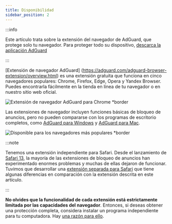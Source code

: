 ```yaml
---
title: Disponibilidad
sidebar_position: 2
---
```


:::info

Este artículo trata sobre la extensión del navegador de AdGuard, que protege solo tu navegador. Para proteger todo su dispositivo, [descarca la aplicación AdGuard](https://agrd.io/download-kb-adblock)

:::

[Extensión de navegador AdGuard] (https://adguard.com/adguard-browser-extension/overview.html) es una extensión gratuita que funciona en cinco navegadores populares: Chrome, Firefox, Edge, Opera y Yandex Browser. Puedes encontrarla fácilmente en la tienda en línea de tu navegador o en nuestro sitio web oficial.

![Extensión de navegador AdGuard para Chrome \*border](https://cdn.adtidy.org/content/Kb/ad_blocker/browser_extension/ad_blocker_browser_extension_overview.png)

Las extensiones de navegador incluyen funciones básicas de bloqueo de anuncios, pero no pueden compararse con los programas de escritorio completos, como [AdGuard para Windows](/adguard-for-windows/features/home-screen) y [AdGuard para Mac](/adguard-for-mac/features/main).

![Disponible para los navegadores más populares \*border](https://cdn.adtidy.org/content/Kb/ad_blocker/browser_extension/ad_blocker_browser_extension_availability.png)

:::note

Tenemos una extensión independiente para Safari. Desde el lanzamiento de [Safari 13](https://adguard.com/es/blog/adguard-safari-1-5.html), la mayoría de las extensiones de bloqueo de anuncios han experimentado enormes problemas y muchas de ellas dejaron de funcionar. Tuvimos que desarrollar una [extensión separada para Safari](/adguard-for-safari/features/general) que tiene algunas diferencias en comparación con la extensión descrita en este artículo.

:::

**No olvides que la funcionalidad de cada extensión está estrictamente limitada por las capacidades del navegador**. Entonces, si deseas obtener una protección completa, considera instalar un programa independiente para tu computadora. Hay [una razón para ello](adguard-browser-extension/comparison-standalone).
